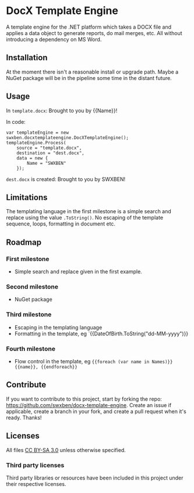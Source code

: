 DocX Template Engine
====================

A template engine for the .NET platform which takes a DOCX file and applies a data object to generate reports, do mail merges, etc. All without introducing a dependency on MS Word.


## Installation

At the moment there isn't a reasonable install or upgrade path. Maybe a NuGet package will be in the pipeline some time in the distant future.


## Usage

In `template.docx`:
	Brought to you by {{Name}}!

In code:

	var templateEngine = new swxben.docxtemplateengine.DocXTemplateEngine();
	templateEngine.Process(
		source = "template.docx",
		destination = "dest.docx",
		data = new {
			Name = "SWXBEN"
		});

`dest.docx` is created:
	Brought to you by SWXBEN!


## Limitations

The templating language in the first milestone is a simple search and replace using the value `.ToString()`. No escaping of the template sequence, loops, formatting in document etc.


## Roadmap

### First milestone

- Simple search and replace given in the first example.

### Second milestone

- NuGet package

### Third milestone

- Escaping in the templating language
- Formatting in the template, eg `{{DateOfBirth.ToString("dd-MM-yyyy")}}

### Fourth milestone

- Flow control in the template, eg `{{foreach (var name in Names)}} {{name}}, {{endforeach}}`


## Contribute

If you want to contribute to this project, start by forking the repo: <https://github.com/swxben/docx-template-engine>. Create an issue if applicable, create a branch in your fork, and create a pull request when it's ready. Thanks!


## Licenses

All files [CC BY-SA 3.0](http://creativecommons.org/licenses/by-sa/3.0/) unless otherwise specified.

### Third party licenses

Third party libraries or resources have been included in this project under their respective licenses.
